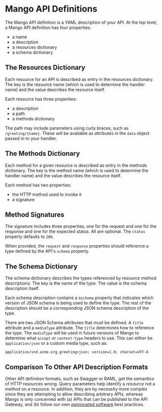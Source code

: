 # Mango API Definitions

The Mango API definition is a YAML description
of your API.
At the top level, a Mango API definition
has four properties:

- a name
- a description
- a resources dictionary
- a schema dictionary

## The Resources Dictionary

Each resource for an API
is described as entry in the resources dictionary.
The key is the resource name
(which is used to determine the handler name)
and the value describes the resource itself.

Each resource has three properties:

- a description
- a path
- a methods dictionary

The path may include parameters using curly braces,
such as `/greeting/{name}`.
These will be available as attributes in the `data`
object passed in to your handler.

## The Methods Dictionary

Each method for a given resource
is described as entry in the methods dictionary.
The key is the method name
(which is used to determine the handler name)
and the value describes the resource itself.

Each method has two properties:

- the HTTP method used to invoke it
- a signature

## Method Signatures

The signature includes three properties,
one for the request and one for the response
and one for the expected status.
All are optional.
The `status` property defaults to `200`.

When provided, the `request` and `response`
properties should reference a type defined
by the API's `schema` property.

## The Schema Dictionary

The schema dictionary describes the types
referenced by resource method descriptions.
The key is the name of the type.
The value is the schema description itself.

Each schema description contains
a `$schema` property that indicates which
version of JSON schema is being used
to define the type.
The rest of the description should be
a corresponding JSON schema description
of the type.

There are two JSON Schema attributes that must be defined.
A `title` attribute and a `mediaType` attribute.
The `title` determines how to reference the type.
The `mediaType` will be used in future versions of Mango
to determine what `accept` or `content-type` headers to use.
This can either be `application/json` or a custom media type,
such as:

    application/vnd.acme.org.greeting+json; version=1.0; charset=UTF-8

## Comparison To Other API Description Formats

Other API definition formats, such as Swagger or RAML,
get the semantics of HTTP resources wrong.
Query parameters help identify a _resource_
not a _method_ on a resource.
In addition, they are by necessity more complex
since they are attempting to allow describing
arbitrary APIs, whereas Mango is only concerned with
(a) APIs that can be published to the API Gateway, and
(b) follow our own [opinionated software][] best practices.

[opinionated software]:https://gettingreal.37signals.com/ch04_Make_Opinionated_Software.php
